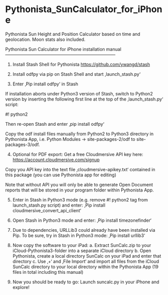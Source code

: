 # Pythonista_SunCalculator_for_iPhone
Pythonista Sun Height and Position Calculator based on time and geolocation. Moon stats also included.

Pythonista Sun Calculator for iPhone installation manual
—————————————————————————

1. Install Stash Shell for Pythonista 
https://github.com/ywangd/stash

2. Install odfpy via pip on Stash Shell and start ‚launch_stash.py‘
3. Enter ‚Pip install odfpy‘ in Stash

If installation aborts under Python3 version of Stash, switch to Python2 version by inserting the following first line at the top of the ‚launch_stash.py‘ script:

#! python2

Then re-open Stash and enter ‚pip install odfpy‘

Copy the odf install files manually from Python2 to Python3 directory in Pythonista App, i.e. Python Modules -> site-packages-2/odf to site-packages-3/odf.

4. Optional for PDF export: Get a free Cloudmersive API key here:  https://account.cloudmersive.com/signup

Copy you API key into the text file ‚cloudmersive-apikey.txt‘ contained in this package (you can use Pythonista app for editing)

Note that without API you will only be able to generate Open Document reports that will be stored in your program folder within Pythonista App.

5. Enter in Stash in Python3 mode (e.g. remove #! python2 tag from launch_stash.py script) and enter: ‚Pip install cloudmersive_convert_api_client‘

6. Open Stash in Python3 mode and enter:
‚Pip install timezonefinder‘

7. Due to dependencies, URLLib3 could already have been installed via Pip. To be sure, try in Stash in Python3 mode:
‚Pip install urllib3‘

8. Now copy the software to your iPad:
a. Extract SunCalc.zip to your iCloud-Pythonista3-folder into a separate iCloud directory
b. Open Pythonista, create a local directory SunCalc on your iPad and enter that directory
c. Use ‚+‘ and ‚File Import‘ and import all files from the iCloud SunCalc directory to your local directory within the Pythonista App (19 files in total including this manual)

9. Now you should be ready to go:
Launch suncalc.py in your iPhone and explore!









